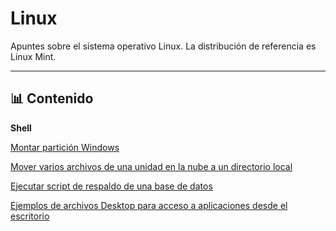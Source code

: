 # Linux

Apuntes sobre el sistema operativo Linux.
La distribución de referencia es Linux Mint.

---

## 📊 Contenido

**Shell**

[Montar partición Windows](shell/01/montar_part_windows.txt01/)

[Mover varios archivos de una unidad en la nube a un directorio local](shell/02/mover_gpx_Rk.sh)

[Ejecutar script de respaldo de una base de datos](shell/03/respaldar_bd_psql.sh)

[Ejemplos de archivos Desktop para acceso a aplicaciones desde el escritorio](shell/05/)
